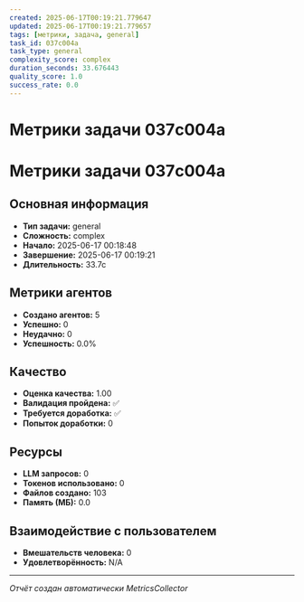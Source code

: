 ```yaml
---
created: 2025-06-17T00:19:21.779647
updated: 2025-06-17T00:19:21.779657
tags: [метрики, задача, general]
task_id: 037c004a
task_type: general
complexity_score: complex
duration_seconds: 33.676443
quality_score: 1.0
success_rate: 0.0
---
```


# Метрики задачи 037c004a

# Метрики задачи 037c004a

## Основная информация
- **Тип задачи:** general
- **Сложность:** complex
- **Начало:** 2025-06-17 00:18:48
- **Завершение:** 2025-06-17 00:19:21
- **Длительность:** 33.7с

## Метрики агентов
- **Создано агентов:** 5
- **Успешно:** 0
- **Неудачно:** 0
- **Успешность:** 0.0%

## Качество
- **Оценка качества:** 1.00
- **Валидация пройдена:** ✅
- **Требуется доработка:** ✅
- **Попыток доработки:** 0

## Ресурсы
- **LLM запросов:** 0
- **Токенов использовано:** 0
- **Файлов создано:** 103
- **Память (МБ):** 0.0

## Взаимодействие с пользователем
- **Вмешательств человека:** 0
- **Удовлетворённость:** N/A

---
*Отчёт создан автоматически MetricsCollector*
